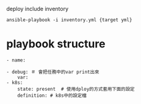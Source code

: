 deploy include inventory
```
ansible-playbook -i inventory.yml {target yml}
```


# playbook structure
```
- name: 

- debug: ＃ 會把任務中的var print出來
	var: 
- k8s:
	state: present  # 使用dploy的方式套用下面的設定
	definition: # k8s中的設定檔
	
```